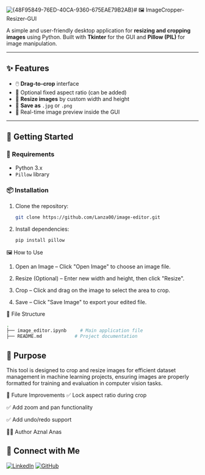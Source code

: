 ![{48F95849-76ED-40CA-9360-675EAE79B2AB}](https://github.com/user-attachments/assets/e0b74ade-c398-4125-b7d1-edce24b04163)# 🖼️ ImageCropper-Resizer-GUI

A simple and user-friendly desktop application for **resizing and cropping images** using Python. Built with **Tkinter** for the GUI and **Pillow (PIL)** for image manipulation.

---

## ✨ Features

- 🖱️ **Drag-to-crop** interface
- 📐 Optional fixed aspect ratio (can be added)
- 🔄 **Resize images** by custom width and height
- 💾 **Save as** `.jpg` or `.png`
- 🧭 Real-time image preview inside the GUI

---

## 🚀 Getting Started

### 🔧 Requirements

- Python 3.x
- `Pillow` library

### 📦 Installation

1. Clone the repository:

   ```bash
   git clone https://github.com/Lanza00/image-editor.git
   ```

2. Install dependencies:
   ```bash
   pip install pillow
   ```
🖼️ How to Use
1. Open an Image – Click "Open Image" to choose an image file.

2. Resize (Optional) – Enter new width and height, then click "Resize".

3. Crop – Click and drag on the image to select the area to crop.

4. Save – Click "Save Image" to export your edited file.

📁 File Structure
```bash
.
├── image_editor.ipynb     # Main application file
├── README.md            # Project documentation

```

## 🎯 Purpose

This tool is designed to crop and resize images for efficient dataset management in machine learning projects, ensuring images are properly formatted for training and evaluation in computer vision tasks.

🧠 Future Improvements
✅ Lock aspect ratio during crop

✅ Add zoom and pan functionality

✅ Add undo/redo support

🙋‍♂️ Author
Aznal Anas 
## 🔗 Connect with Me

[![LinkedIn](https://img.shields.io/badge/LinkedIn-aznalanas-blue?logo=linkedin)](https://www.linkedin.com/in/aznalanas)
[![GitHub](https://img.shields.io/badge/GitHub-Lanza00-black?logo=github)](https://github.com/Lanza00)




   
